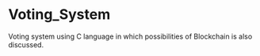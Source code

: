 # Voting_System
Voting system using C language in which possibilities of Blockchain is also discussed.



